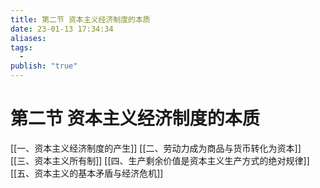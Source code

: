 ```yaml
---
title: 第二节 资本主义经济制度的本质
date: 23-01-13 17:34:34
aliases: 
tags:
  - 
publish: "true"
---
```


# 第二节 资本主义经济制度的本质

[[一、资本主义经济制度的产生]]
[[二、劳动力成为商品与货币转化为资本]]
[[三、资本主义所有制]]
[[四、生产剩余价值是资本主义生产方式的绝对规律]]
[[五、资本主义的基本矛盾与经济危机]]
